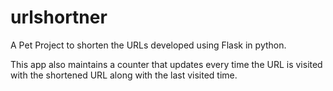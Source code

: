 # urlshortner

A Pet Project to shorten the URLs developed using Flask in python.

This app also maintains a counter that updates every time the URL is visited with the shortened URL along with the last visited time.


